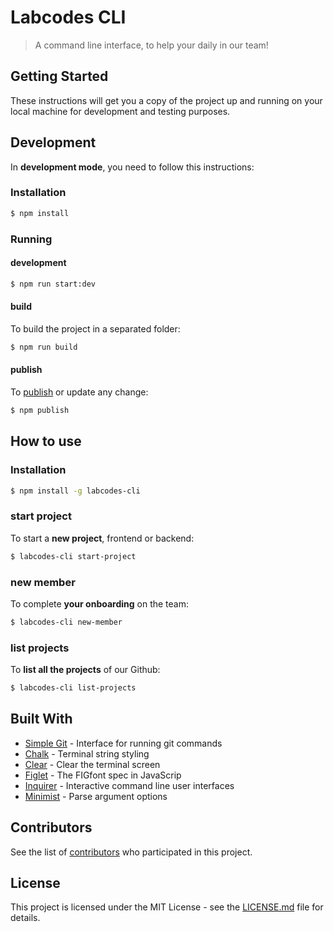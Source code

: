 # Labcodes CLI

> A command line interface, to help your daily in our team!

## Getting Started

These instructions will get you a copy of the project up and running on your local machine for development and testing purposes.

## Development

In **development mode**, you need to follow this instructions:

### Installation

```sh
$ npm install
```

### Running

#### development

```sh
$ npm run start:dev
```

#### build

To build the project in a separated folder:

```sh
$ npm run build
```

#### publish

To [publish](https://docs.npmjs.com/getting-started/publishing-npm-packages) or update any change:

```sh
$ npm publish
```

## How to use

### Installation

```sh
$ npm install -g labcodes-cli
```

### start project

To start a **new project**, frontend or backend:

```sh
$ labcodes-cli start-project
```

### new member

To complete **your onboarding** on the team:

```sh
$ labcodes-cli new-member
```

### list projects

To **list all the projects** of our Github:

```sh
$ labcodes-cli list-projects
```

## Built With

* [Simple Git](https://www.npmjs.com/package/simple-git) - Interface for running git commands
* [Chalk](https://www.npmjs.com/package/chalk) - Terminal string styling
* [Clear](https://www.npmjs.com/package/clear) - Clear the terminal screen
* [Figlet](https://www.npmjs.com/package/figlet) - The FIGfont spec in JavaScrip
* [Inquirer](https://www.npmjs.com/package/inquirer) - Interactive command line user interfaces
* [Minimist](https://www.npmjs.com/package/minimist) - Parse argument options

## Contributors

See the list of [contributors](https://github.com/labcodes/knowledge-cli/contributors) who participated in this project.

## License

This project is licensed under the MIT License - see the [LICENSE.md](LICENSE.md) file for details.
